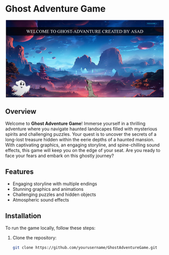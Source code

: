 # Ghost Adventure Game

<div align="center">
  <img src="https://github.com/asadali756/Dragons_Ascendancy/blob/master/Games.JPG" alt="Ghost Adventure Game" width="500">
</div>

## Overview

Welcome to **Ghost Adventure Game**! Immerse yourself in a thrilling adventure where you navigate haunted landscapes filled with mysterious spirits and challenging puzzles. Your quest is to uncover the secrets of a long-lost treasure hidden within the eerie depths of a haunted mansion. With captivating graphics, an engaging storyline, and spine-chilling sound effects, this game will keep you on the edge of your seat. Are you ready to face your fears and embark on this ghostly journey?

## Features

- Engaging storyline with multiple endings
- Stunning graphics and animations
- Challenging puzzles and hidden objects
- Atmospheric sound effects

## Installation

To run the game locally, follow these steps:

1. Clone the repository:
   ```bash
   git clone https://github.com/yourusername/GhostAdventureGame.git

